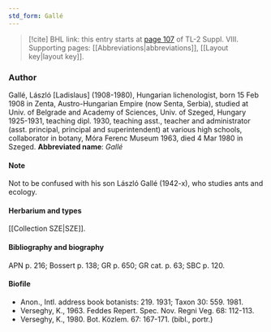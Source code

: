 ```yaml
---
std_form: Gallé
---
```


> [!cite] BHL link: this entry starts at [page 107](https://www.biodiversitylibrary.org/page/33258585) of TL-2 Suppl. VIII.
> Supporting pages: [[Abbreviations|abbreviations]], [[Layout key|layout key]].

### Author

Gallé, László \[Ladislaus\] (1908-1980), Hungarian lichenologist, born 15 Feb 1908 in Zenta, Austro-Hungarian Empire (now Senta, Serbia), studied at Univ. of Belgrade and Academy of Sciences, Univ. of Szeged, Hungary 1925-1931, teaching dipl. 1930, teaching asst., teacher and administrator (asst. principal, principal and superintendent) at various high schools, collaborator in botany, Móra Ferenc Museum 1963, died 4 Mar 1980 in Szeged. 
**Abbreviated name**: *Gallé*

#### Note

Not to be confused with his son László Gallé (1942-x), who studies ants and ecology.

#### Herbarium and types

[[Collection SZE|SZE]].

#### Bibliography and biography

APN p. 216; Bossert p. 138; GR p. 650; GR cat. p. 63; SBC p. 120.

#### Biofile

- Anon., Intl. address book botanists: 219. 1931; Taxon 30: 559. 1981.
- Verseghy, K., 1963. Feddes Repert. Spec. Nov. Regni Veg. 68: 112-113.
- Verseghy, K., 1980. Bot. Közlem. 67: 167-171. (bibl., portr.)

